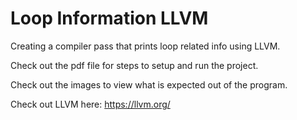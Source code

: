 # Loop Information LLVM

Creating a compiler pass that prints loop related info using LLVM.

Check out the pdf file for steps to setup and run the project.

Check out the images to view what is expected out of the program.

Check out LLVM here: https://llvm.org/
